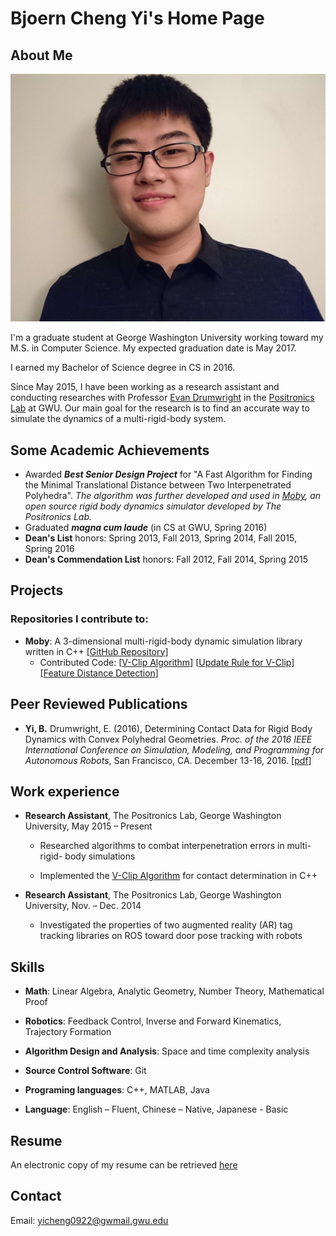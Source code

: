 # Bjoern Cheng Yi's Home Page

## About Me
![Bjoern's Photo](/image/headshot.jpg)

I'm a graduate student at George Washington University working toward my M.S. in Computer Science. My expected graduation date is May 2017.

I earned my Bachelor of Science degree in CS in 2016.

Since May 2015, I have been working as a research assistant and conducting researches with Professor [Evan Drumwright](https://edrumwri.github.io) in the [Positronics Lab](https://positronicslab.github.io) at GWU. Our main goal for the research is to find an accurate way to simulate the dynamics of a multi-rigid-body system.

## Some Academic Achievements

* Awarded ***Best Senior Design Project*** for "A Fast Algorithm for Finding the Minimal Translational Distance between Two Interpenetrated Polyhedra". *The algorithm was further developed and used in [Moby](https://github.com/PositronicsLab/Moby/), an open source rigid body dynamics simulator developed by The Positronics Lab.*
* Graduated ***magna cum laude*** (in CS at GWU, Spring 2016)
* **Dean's List** honors: Spring 2013, Fall 2013, Spring 2014, Fall 2015, Spring 2016
* **Dean's Commendation List** honors: Fall 2012, Fall 2014, Spring 2015

## Projects
### Repositories I contribute to:
* **Moby**: A 3-dimensional multi-rigid-body dynamic simulation library written in C++ [[GitHub Repository](https://github.com/PositronicsLab/Moby/)]
	* Contributed Code: [[V-Clip Algorithm](https://github.com/PositronicsLab/Moby/blob/6db88b3f4f72628d0f6dd513321c209c5c005fbf/src/Polyhedron.cpp#L1237-L1731)] [[Update Rule for V-Clip](https://github.com/PositronicsLab/Moby/blob/6db88b3f4f72628d0f6dd513321c209c5c005fbf/src/Polyhedron.cpp#L2471-L3495)] [[Feature Distance Detection](https://github.com/PositronicsLab/Moby/blob/6db88b3f4f72628d0f6dd513321c209c5c005fbf/src/Polyhedron.cpp#L1864-L2467)]

## Peer Reviewed Publications
* **Yi, B.** Drumwright, E. (2016), Determining Contact Data for Rigid Body Dynamics with Convex Polyhedral Geometries. *Proc. of the 2016 IEEE International Conference on Simulation, Modeling, and Programming for Autonomous Robots*, San Francisco, CA. December 13-16, 2016. [[pdf](http://positronicslab.github.io/assets/pdfs/CD16.pdf)]

## Work experience
* **Research Assistant**, The Positronics Lab, George Washington University, May 2015 – Present

	* Researched algorithms to combat interpenetration errors in multi-rigid- body simulations

	* Implemented the [V-Clip Algorithm](https://pdfs.semanticscholar.org/8bc2/9a05f06e557fb711df7769e2d1e6535a1516.pdf) for contact determination in C++

* **Research Assistant**, The Positronics Lab, George Washington University, Nov. – Dec. 2014

	* Investigated the properties of two augmented reality (AR) tag tracking libraries on ROS toward door pose tracking with robots

## Skills
* **Math**: Linear Algebra, Analytic Geometry, Number Theory, Mathematical Proof

* **Robotics**: Feedback Control, Inverse and Forward Kinematics, Trajectory Formation

* **Algorithm Design and Analysis**: Space and time complexity analysis

* **Source Control Software**: Git

* **Programing languages**: C++, MATLAB, Java

* **Language**: English – Fluent, Chinese – Native, Japanese - Basic

<!-- -->
## Resume
An electronic copy of my resume can be retrieved [here](/document/resume.pdf)

<!-- -->
## Contact
Email: yicheng0922@gwmail.gwu.edu

